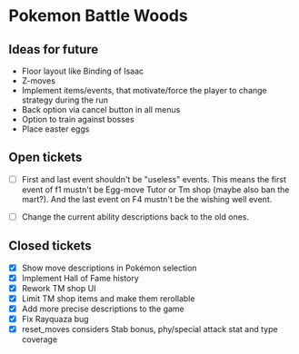 # Pokemon Battle Woods

## Ideas for future
- Floor layout like Binding of Isaac
- Z-moves
- Implement items/events, that motivate/force the player to change strategy during the run
- Back option via cancel button in all menus
- Option to train against bosses
- Place easter eggs

## Open tickets
- [ ] First and last event shouldn't be "useless" events. This means the first event of f1 mustn't be Egg-move Tutor or Tm shop (maybe also ban the mart?). And the last event on F4 mustn't be the wishing well event.
- [ ] Change the current ability descriptions back to the old ones.


## Closed tickets
- [x] Show move descriptions in Pokémon selection
- [x] Implement Hall of Fame history
- [x] Rework TM shop UI
- [x] Limit TM shop items and make them rerollable
- [x] Add more precise descriptions to the game
- [x] Fix Rayquaza bug
- [x] reset_moves considers Stab bonus, phy/special attack stat and type coverage
